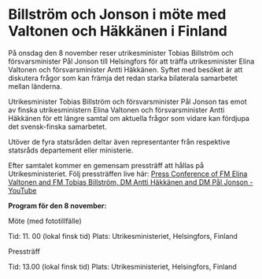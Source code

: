 # Billström och Jonson i möte med Valtonen och Häkkänen i Finland

På onsdag den 8 november reser utrikesminister Tobias Billström och försvarsminister Pål Jonson till Helsingfors för att träffa utrikesminister Elina Valtonen och försvarsminister Antti Häkkänen. Syftet med besöket är att diskutera frågor som kan främja det redan starka bilaterala samarbetet mellan länderna.

Utrikesminister Tobias Billström och försvarsminister Pål Jonson tas emot av finska utrikesministern Elina Valtonen och försvarsminister Antti Häkkänen för ett längre samtal om aktuella frågor som vidare kan fördjupa det svensk-finska samarbetet.

Utöver de fyra statsråden deltar även representanter från respektive statsråds departement eller ministerie.

Efter samtalet kommer en gemensam pressträff att hållas på Utrikesministeriet. Följ pressträffen live här: [Press Conference of FM Elina Valtonen and FM Tobias Billström, DM Antti Häkkänen and DM Pål Jonson - YouTube](https://www.youtube.com/watch?v=MjswGFm4zN4)

**Program för den 8 november:**

Möte (med fototillfälle)

Tid: 11. 00 (lokal finsk tid)
Plats: Utrikesministeriet, Helsingfors, Finland

Pressträff

Tid: 13.00 (lokal finsk tid)
Plats: Utrikesministeriet, Helsingfors, Finland
